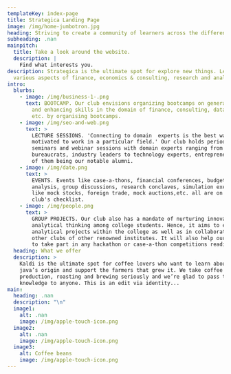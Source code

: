 ```yaml
---
templateKey: index-page
title: Strategica Landing Page
image: /img/home-jumbotron.jpg
heading: Striving to create a community of learners across the different fields.
subheading: .nan
mainpitch:
  title: Take a look around the website.
  description: |
    Find what interests you.
description: Strategica is the ultimate spot for explore new things. Learn about
  various aspects of finance, economics & consulting, research and analytics.
intro:
  blurbs:
    - image: /img/business-1-.png
      text: BOOTCAMP. Our club envisions organizing bootcamps on generating awareness
        and enhancing skills in the domain of finance, consulting, data science,
        etc. by organising bootcamps.
    - image: /img/seo-and-web.png
      text: >
        LECTURE SESSIONS. 'Connecting to domain  experts is the best way to get
        motivated to work in a particular field.' Our club holds periodic
        seminars and webinar sessions with domain experts ranging from
        bureaucrats, industry leaders to technology experts, entrepreneurs, many
        of them being our notable alumni.
    - image: /img/date.png
      text: >
        EVENTS. Events like case-a-thons, financial conferences, budget
        analysis, group discussions, research conclaves, simulation exercises
        like mock stocks, foreign trade, mock auctions,etc. all are on our
        club's checklist. 
    - image: /img/people.png
      text: >
        GROUP PROJECTS. Our club also has a mandate of nurturing innovative and
        analytical thinking among college students. Hence, it aims to engage in
        analytical projects within the college as well as in collaboration with
        other clubs of other renowned institutes. It will also help our members
        to take part in any hackathon or case-a-thon competitions readily.
  heading: What we offer
  description: >
    Kaldi is the ultimate spot for coffee lovers who want to learn about their
    java’s origin and support the farmers that grew it. We take coffee
    production, roasting and brewing seriously and we’re glad to pass that
    knowledge to anyone. This is an edit via identity...
main:
  heading: .nan
  description: "\n"
  image1:
    alt: .nan
    image: /img/apple-touch-icon.png
  image2:
    alt: .nan
    image: /img/apple-touch-icon.png
  image3:
    alt: Coffee beans
    image: /img/apple-touch-icon.png
---
```

